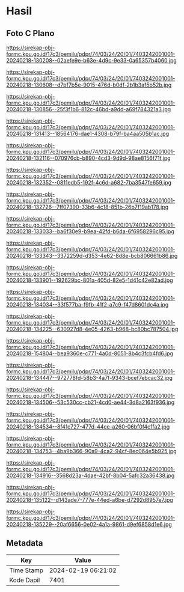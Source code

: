 # Hasil

## Foto C Plano

https://sirekap-obj-formc.kpu.go.id/17c3/pemilu/pdpr/74/03/24/20/01/7403242001001-20240218-130208--02aefe9e-b63e-4d9c-9e33-0a65357b4060.jpg

https://sirekap-obj-formc.kpu.go.id/17c3/pemilu/pdpr/74/03/24/20/01/7403242001001-20240218-130608--d7bf7b5e-9015-476d-b0df-2b1b3af5b52b.jpg

https://sirekap-obj-formc.kpu.go.id/17c3/pemilu/pdpr/74/03/24/20/01/7403242001001-20240218-130856--25f3f1b6-812c-46bd-a9dd-a69f784321a3.jpg

https://sirekap-obj-formc.kpu.go.id/17c3/pemilu/pdpr/74/03/24/20/01/7403242001001-20240218-131413--18564176-dae1-4308-b79f-ba4aa505b1ac.jpg

https://sirekap-obj-formc.kpu.go.id/17c3/pemilu/pdpr/74/03/24/20/01/7403242001001-20240218-132116--070976cb-b890-4cd3-9d9d-98ae8156f71f.jpg

https://sirekap-obj-formc.kpu.go.id/17c3/pemilu/pdpr/74/03/24/20/01/7403242001001-20240218-132352--0811edb5-192f-4c6d-a682-7ba3547fe659.jpg

https://sirekap-obj-formc.kpu.go.id/17c3/pemilu/pdpr/74/03/24/20/01/7403242001001-20240218-132726--7ff07390-33b6-4c18-851b-26b7f19ab178.jpg

https://sirekap-obj-formc.kpu.go.id/17c3/pemilu/pdpr/74/03/24/20/01/7403242001001-20240218-133033--ba6f30e9-b9ea-42fd-b6da-6f6958296c95.jpg

https://sirekap-obj-formc.kpu.go.id/17c3/pemilu/pdpr/74/03/24/20/01/7403242001001-20240218-133343--3372259d-d353-4e62-8d8e-bcb806661b86.jpg

https://sirekap-obj-formc.kpu.go.id/17c3/pemilu/pdpr/74/03/24/20/01/7403242001001-20240218-133901--192629bc-801a-405d-82e5-1d41c42e82ad.jpg

https://sirekap-obj-formc.kpu.go.id/17c3/pemilu/pdpr/74/03/24/20/01/7403242001001-20240218-134034--33f577ba-f9fb-41f2-a7c9-f47d8601dc4a.jpg

https://sirekap-obj-formc.kpu.go.id/17c3/pemilu/pdpr/74/03/24/20/01/7403242001001-20240218-134225--630927d8-4e05-4263-b968-bc80bc787504.jpg

https://sirekap-obj-formc.kpu.go.id/17c3/pemilu/pdpr/74/03/24/20/01/7403242001001-20240218-154804--bea9360e-c771-4a0d-8051-8b4c3fcb4fd6.jpg

https://sirekap-obj-formc.kpu.go.id/17c3/pemilu/pdpr/74/03/24/20/01/7403242001001-20240218-134447--972778fd-58b3-4a7f-9343-bcef7ebcac32.jpg

https://sirekap-obj-formc.kpu.go.id/17c3/pemilu/pdpr/74/03/24/20/01/7403242001001-20240218-134506--53c530cc-cb21-4cd0-ae44-3d8a2163f936.jpg

https://sirekap-obj-formc.kpu.go.id/17c3/pemilu/pdpr/74/03/24/20/01/7403242001001-20240218-134534--8f41c727-477d-44ce-a260-06bf0f4c1fa2.jpg

https://sirekap-obj-formc.kpu.go.id/17c3/pemilu/pdpr/74/03/24/20/01/7403242001001-20240218-134753--4ba9b366-90a9-4ca2-94cf-8ec064e5b925.jpg

https://sirekap-obj-formc.kpu.go.id/17c3/pemilu/pdpr/74/03/24/20/01/7403242001001-20240218-134916--3568d23a-4dae-42bf-8b04-5afc32a36438.jpg

https://sirekap-obj-formc.kpu.go.id/17c3/pemilu/pdpr/74/03/24/20/01/7403242001001-20240218-135122--d143ade7-777e-44ed-a6be-d7292d8957e7.jpg

https://sirekap-obj-formc.kpu.go.id/17c3/pemilu/pdpr/74/03/24/20/01/7403242001001-20240218-135229--20af6656-0e02-4a1a-9861-d9ef6858d1e6.jpg


## Metadata

| Key        | Value               |
| ---------- | ------------------- |
| Time Stamp | 2024-02-19 06:21:02 |
| Kode Dapil | 7401                |



